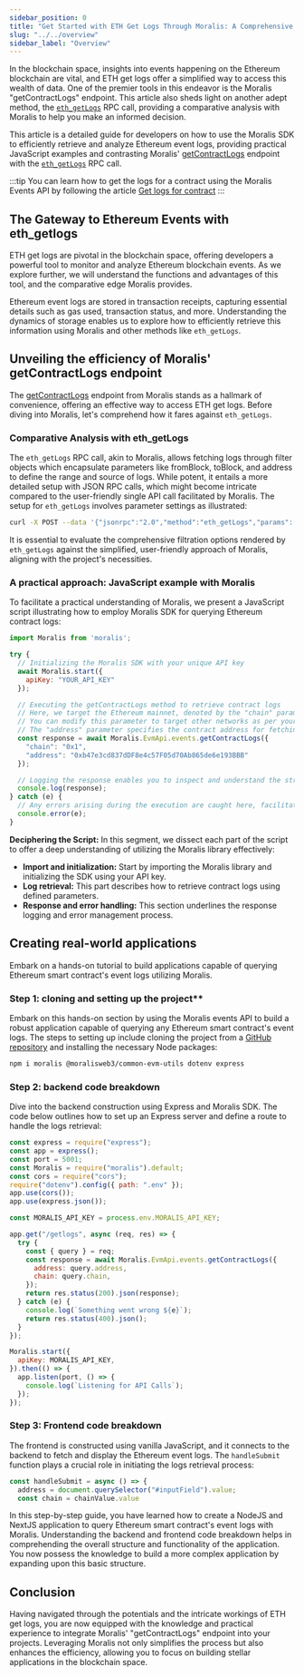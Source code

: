 ```yaml
---
sidebar_position: 0
title: "Get Started with ETH Get Logs Through Moralis: A Comprehensive Guide"
slug: "../../overview"
sidebar_label: "Overview"
---
```


In the blockchain space, insights into events happening on the Ethereum blockchain are vital, and ETH get logs offer a simplified way to access this wealth of data. One of the premier tools in this endeavor is the Moralis "getContractLogs" endpoint. This article also sheds light on another adept method, the [`eth_getLogs`](https://ethereum.org/en/developers/docs/apis/json-rpc/#eth_getlogs) RPC call, providing a comparative analysis with Moralis to help you make an informed decision.

This article is a detailed guide for developers on how to use the Moralis SDK to efficiently retrieve and analyze Ethereum event logs, providing practical JavaScript examples and contrasting Moralis' [getContractLogs](/web3-data-api/evm/reference/get-contract-logs) endpoint with the [`eth_getLogs`](https://ethereum.org/en/developers/docs/apis/json-rpc/#eth_getlogs) RPC call.

:::tip
You can learn how to get the logs for a contract using the Moralis Events API by following the article [Get logs for contract](/web3-data-api/evm/how-to-get-the-logs-for-a-contract)
:::

## The Gateway to Ethereum Events with eth_getlogs

ETH get logs are pivotal in the blockchain space, offering developers a powerful tool to monitor and analyze Ethereum blockchain events. As we explore further, we will understand the functions and advantages of this tool, and the comparative edge Moralis provides.

Ethereum event logs are stored in transaction receipts, capturing essential details such as gas used, transaction status, and more. Understanding the dynamics of storage enables us to explore how to efficiently retrieve this information using Moralis and other methods like `eth_getLogs`.

## Unveiling the efficiency of Moralis' getContractLogs endpoint

The [getContractLogs](/web3-data-api/evm/reference/get-contract-logs) endpoint from Moralis stands as a hallmark of convenience, offering an effective way to access ETH get logs. Before diving into Moralis, let's comprehend how it fares against `eth_getLogs`.

### Comparative Analysis with eth_getLogs

The `eth_getLogs` RPC call, akin to Moralis, allows fetching logs through filter objects which encapsulate parameters like fromBlock, toBlock, and address to define the range and source of logs. While potent, it entails a more detailed setup with JSON RPC calls, which might become intricate compared to the user-friendly single API call facilitated by Moralis. The setup for `eth_getLogs` involves parameter settings as illustrated:

```bash
curl -X POST --data '{"jsonrpc":"2.0","method":"eth_getLogs","params":[{"topics":["0x000000000000000000000000a94f5374fce5edbc8e2a8697c15331677e6ebf0b"]}],"id":74}'
```

It is essential to evaluate the comprehensive filtration options rendered by `eth_getLogs` against the simplified, user-friendly approach of Moralis, aligning with the project's necessities.

### A practical approach: JavaScript example with Moralis

To facilitate a practical understanding of Moralis, we present a JavaScript script illustrating how to employ Moralis SDK for querying Ethereum contract logs:

```javascript
import Moralis from 'moralis';

try {
  // Initializing the Moralis SDK with your unique API key
  await Moralis.start({
    apiKey: "YOUR_API_KEY"
  });

  // Executing the getContractLogs method to retrieve contract logs
  // Here, we target the Ethereum mainnet, denoted by the "chain" parameter set to "0x1".
  // You can modify this parameter to target other networks as per your requirements.
  // The "address" parameter specifies the contract address for fetching the logs.
  const response = await Moralis.EvmApi.events.getContractLogs({
    "chain": "0x1",
    "address": "0xb47e3cd837dDF8e4c57F05d70Ab865de6e193BBB"
  });

  // Logging the response enables you to inspect and understand the structure of the data retrieved.
  console.log(response);
} catch (e) {
  // Any errors arising during the execution are caught here, facilitating a clean error-handling process.
  console.error(e);
}
```

**Deciphering the Script:**
In this segment, we dissect each part of the script to offer a deep understanding of utilizing the Moralis library effectively:
- **Import and initialization:** Start by importing the Moralis library and initializing the SDK using your API key.
- **Log retrieval:** This part describes how to retrieve contract logs using defined parameters.
- **Response and error handling:** This section underlines the response logging and error management process.

## Creating real-world applications

Embark on a hands-on tutorial to build applications capable of querying Ethereum smart contract's event logs utilizing Moralis.

### Step 1: cloning and setting up the project**

Embark on this hands-on section by using the Moralis events API to build a robust application capable of querying any Ethereum smart contract's event logs. The steps to setting up include cloning the project from a [GitHub repository](https://github.com/MoralisWeb3/youtube-tutorials/tree/main/get-contract-logs) and installing the necessary Node packages:

```bash
npm i moralis @moralisweb3/common-evm-utils dotenv express
```

### Step 2: backend code breakdown

Dive into the backend construction using Express and Moralis SDK. The code below outlines how to set up an Express server and define a route to handle the logs retrieval:

```javascript
const express = require("express");
const app = express();
const port = 5001;
const Moralis = require("moralis").default;
const cors = require("cors");
require("dotenv").config({ path: ".env" });
app.use(cors());
app.use(express.json());

const MORALIS_API_KEY = process.env.MORALIS_API_KEY;

app.get("/getlogs", async (req, res) => {
  try {
    const { query } = req;
    const response = await Moralis.EvmApi.events.getContractLogs({
      address: query.address,
      chain: query.chain,
    });
    return res.status(200).json(response);
  } catch (e) {
    console.log(`Something went wrong ${e}`);
    return res.status(400).json();
  }
});

Moralis.start({
  apiKey: MORALIS_API_KEY,
}).then(() => {
  app.listen(port, () => {
    console.log(`Listening for API Calls`);
  });
});
```

### Step 3: Frontend code breakdown

The frontend is constructed using vanilla JavaScript, and it connects to the backend to fetch and display the Ethereum event logs. The `handleSubmit` function plays a crucial role in initiating the logs retrieval process:

```javascript
const handleSubmit = async () => {
  address = document.querySelector("#inputField").value;
  const chain = chainValue.value
```

In this step-by-step guide, you have learned how to create a NodeJS and NextJS application to query Ethereum smart contract's event logs with Moralis. Understanding the backend and frontend code breakdown helps in comprehending the overall structure and functionality of the application. You now possess the knowledge to build a more complex application by expanding upon this basic structure.

## Conclusion

Having navigated through the potentials and the intricate workings of ETH get logs, you are now equipped with the knowledge and practical experience to integrate Moralis' "getContractLogs" endpoint into your projects. Leveraging Moralis not only simplifies the process but also enhances the efficiency, allowing you to focus on building stellar applications in the blockchain space.
